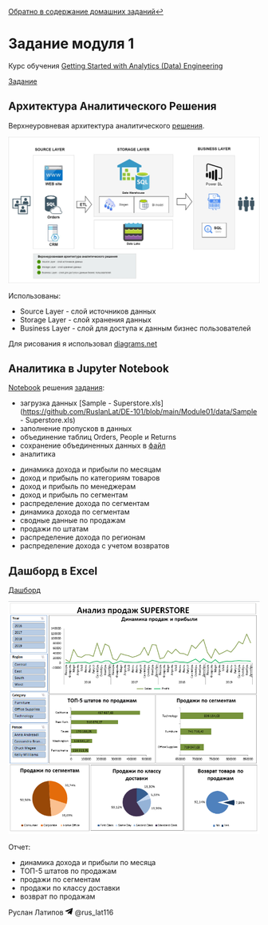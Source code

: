 [Обратно в содержание домашних заданий:leftwards_arrow_with_hook:](https://github.com/RuslanLat/DE-101/blob/main/README.md)

# Задание модуля 1

Курс обучения [Getting Started with Analytics (Data) Engineering](https://datalearn.ru/kurs-po-getting-start-with-data-engineering)

[Задание](https://github.com/RuslanLat/DE-101/blob/main/Module01/task.md)

## Архитектура Аналитического Решения

Верхнеуровневая архитектура аналитического [решения](https://github.com/RuslanLat/DE-101/blob/main/Module01/solution_architecture.drawio).

![solution_architecture](https://github.com/RuslanLat/DE-101/blob/main/Module01/images/solution_architecture.jpg)

Использованы:
- Source Layer - слой источников данных
- Storage Layer - слой хранения данных 
- Business Layer - слой для доступа к данным бизнес пользователей

Для рисования я использовал [diagrams.net](https://www.diagrams.net)

## Аналитика в Jupyter Notebook

[Notebook](https://github.com/RuslanLat/DE-101/blob/main/Module01/superstore.ipynb) решения [задания](https://github.com/RuslanLat/DE-101/blob/main/Module01/task.md):
- загрузка данных [Sample - Superstore.xls](https://github.com/RuslanLat/DE-101/blob/main/Module01/data/Sample - Superstore.xls)
- заполнение пропусков в данных
- объединение таблиц Orders, People и Returns
- сохранение объединенных данных в [файл](https://github.com/RuslanLat/DE-101/blob/main/Module01/data/Superstore.csv)
- аналитика

* динамика дохода и прибыли по месяцам
* доход и прибыль по категориям товаров
* доход и прибыль по менеджерам
* доход и прибыль по сегментам
* распределение дохода по сегментам
* динамика дохода по сегментам
* сводные данные по продажам
* продажи по штатам
* распределение дохода по регионам
* распределение дохода с учетом возвратов

## Дашборд в Excel

[Дашборд](https://github.com/RuslanLat/DE-101/blob/main/Module01/data/Superstore.xlsx)


![dashboard](https://github.com/RuslanLat/DE-101/blob/main/Module01/images/dashboard.png)

Отчет:
* динамика дохода и прибыли по месяца
* ТОП-5 штатов по продажам
* продажи по сегментам
* продажи по классу доставки
* возврат по продажам

Руслан Латипов <img src="https://github.com/RuslanLat/DE-101/blob/main/Module01/images/telegram_icon.png" width="15"> @rus_lat116